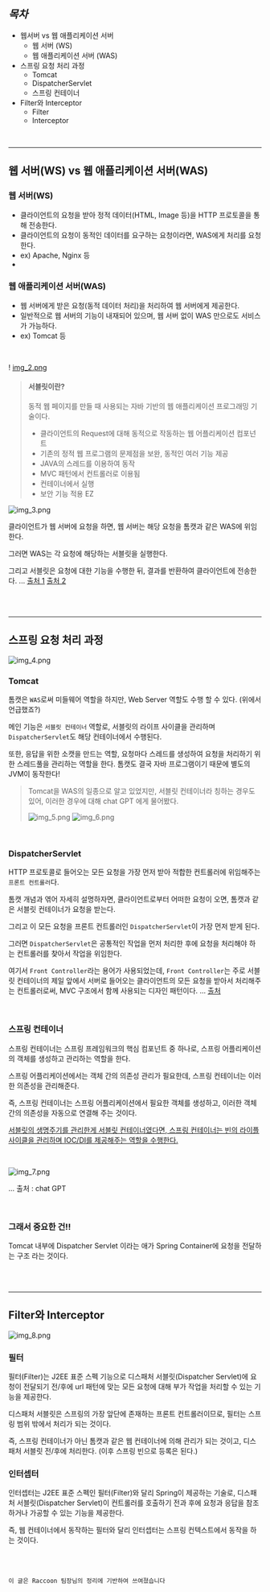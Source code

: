  ## <I> 목차 </I>
 - 웹서버 vs 웹 애플리케이션 서버
   - 웹 서버 (WS)
   - 웹 애플리케이션 서버 (WAS)
 - 스프링 요청 처리 과정
   - Tomcat
   - DispatcherServlet
   - 스프링 컨테이너
 - Filter와 Interceptor
   - Filter
   - Interceptor

<br>

----

## 웹 서버(WS) vs 웹 애플리케이션 서버(WAS)

### 웹 서버(WS)

- 클라이언트의 요청을 받아 정적 데이터(HTML, Image 등)을 HTTP 프로토콜을 통해 전송한다.
- 클라이언트의 요청이 동적인 데이터를 요구하는 요청이라면, WAS에게 처리를 요청한다.
- ex) Apache, Nginx 등
- 
### 웹 애플리케이션 서버(WAS)

- 웹 서버에게 받은 요청(동적 데이터 처리)을 처리하여 웹 서버에게 제공한다.
- 일반적으로 웹 서버의 기능이 내재되어 있으며, 웹 서버 없이 WAS 만으로도 서비스가 가능하다.
- ex) Tomcat 등

<br>


! [img_2.png](img/img_2.png)

> #### 서블릿이란?
> 동적 웹 페이지를 만들 때 사용되는 자바 기반의 웹 애플리케이션 프로그래밍 기술이다.
> - 클라이언트의 Request에 대해 동적으로 작동하는 웹 어플리케이션 컴포넌트
> - 기존의 정적 웹 프로그램의 문제점을 보완, 동적인 여러 기능 제공
> - JAVA의 스레드를 이용하여 동작
> - MVC 패턴에서 컨트롤러로 이용됨
> - 컨테이너에서 실행
> - 보안 기능 적용 EZ

![img_3.png](img/img_3.png)

클라이언트가 웹 서버에 요청을 하면, 웹 서버는 해당 요청을 톰캣과 같은 WAS에 위임한다.

그러면 WAS는 각 요청에 해당하는 서블릿을 실행한다. 

그리고 서블릿은 요청에 대한 기능을 수행한 뒤, 결과를 반환하여 클라이언트에 전송한다. 
...
[출처 1](https://goodgid.github.io/WS-and-WAS/)
[출처 2](https://velog.io/@falling_star3/Tomcat-%EC%84%9C%EB%B8%94%EB%A6%BFServlet%EC%9D%B4%EB%9E%80)

<br>
<br>

---

## 스프링 요청 처리 과정

![img_4.png](img/img_4.png)

###  Tomcat
톰캣은 `WAS`로써 미들웨어 역할을 하지만, Web Server 역할도 수행 할 수 있다. (위에서 언급했죠?)

메인 기능은 `서블릿 컨테이너` 역할로, 서블릿의 라이프 사이클을 관리하며 `DispatcherServlet`도 해당 컨테이너에서 수행된다.

또한, 응답을 위한 소캣을 만드는 역할, 요청마다 스레드를 생성하여 요청을 처리하기 위한 스레드풀을 관리하는 역할을 한다.
톰캣도 결국 자바 프로그램이기 때문에 별도의 JVM이 동작한다!

> Tomcat을 WAS의 일종으로 알고 있었지만, 서블릿 컨테이너라 칭하는 경우도 있어, 이러한 경우에 대해 chat GPT 에게 물어봤다.
>
> ![img_5.png](img/img_5.png)
> ![img_6.png](img/img_6.png)

<br>

### DispatcherServlet

HTTP 프로토콜로 들어오는 모든 요청을 가장 먼저 받아 적합한 컨트롤러에 위임해주는 `프론트 컨트롤러`다.

톰캣 개념과 엮어 자세히 설명하자면, 클라이언트로부터 어떠한 요청이 오면, 톰캣과 같은 서블릿 컨테이너가
요청을 받는다.

그리고 이 모든 요청을 프론트 컨트롤러인 `DispatcherServlet`이 가장 먼저 받게 된다.

그러면 `DispatcherServlet`은 공통적인 작업을 먼저 처리한 후에 요청을 처리해야 하는 컨트롤러를 찾아서 작업을 위임한다.

여기서 `Front Controller`라는 용어가 사용되었는데, 
`Front Controller`는 주로 서블릿 컨테이너의 제일 앞에서 서버로 들어오는 클라이언트의 모든 요청을 받아서 처리해주는 컨트롤러로써, MVC 구조에서 함께 사용되는 디자인 패턴이다.
... [출처](https://mangkyu.tistory.com/18)

<br>

### 스프링 컨테이너 

스프링 컨테이너는 스프링 프레임워크의 핵심 컴포넌트 중 하나로, 스프링 어플리케이션의 객체를 생성하고 관리하는 역할을 한다.

스프링 어플리케이션에서는 객체 간의 의존성 관리가 필요한데, 스프링 컨테이너는 이러한 의존성을 관리해준다. 

즉, 스프링 컨테이너는 스프링 어플리케이션에서 필요한 객체를 생성하고, 이러한 객체 간의 의존성을 자동으로 연결해 주는 것이다.

[//]: # (스프링 컨테이너는 두 가지 주요한 유형이 있다. )
[//]: # (첫 번째는 `BeanFactory`이며, 이는 스프링 어플리케이션에서 사용되는 모든 빈을 생성하고 관리한다. )
[//]: # (두 번째는 `ApplicationContext`이며, 이는 `BeanFactory`를 확장한 것으로, 더 다양한 기능과 편의성을 제공한다. )
[//]: # (`ApplicationContext`는 스프링의 기능을 활용하여 외부 설정 파일, 데이터베이스, 웹 서비스 등 다양한 자원을 쉽게 가져올 수 있으며, 스프링 보안, 캐시, 이벤트 처리 등 다양한 기능을 제공한다.)
[//]: # (이와 같이 스프링 컨테이너는 스프링 어플리케이션에서 객체 생성과 의존성 관리를 자동으로 처리하여 개발자의 작업을 편리하게 해주는 중요한 역할을 한다.)

<U>서블릿의 생명주기를 관리한게 서블릿 컨테이너였다면, 스프링 컨테이너는 빈의 라이플 사이클을 관리하며 IOC/DI를 제공해주는 역할을 수행한다. </U>

<br>

![img_7.png](img/img_7.png)

... 출처 : chat GPT

<br>

### 그래서 중요한 건!!
Tomcat 내부에 Dispatcher Servlet 이라는 애가 Spring Container에 요청을 전달하는 구조 라는 것이다.

<br>
<br>

---

## Filter와 Interceptor

![img_8.png](img/img_8.png)

### 필터

필터(Filter)는 J2EE 표준 스펙 기능으로 디스패처 서블릿(Dispatcher Servlet)에 요청이 전달되기 전/후에
url 패턴에 맞는 모든 요청에 대해 부가 작업을 처리할 수 있는 기능을 제공한다.

디스패처 서블릿은 스프링의 가장 앞단에 존재하는 프론트 컨트롤러이므로, 필터는 스프링 범위 밖에서 처리가 되는 것이다.

즉, 스프링 컨테이너가 아닌 톰캣과 같은 웹 컨테이너에 의해 관리가 되는 것이고, 디스패처 서블릿 전/후에 처리한다.
(이후 스프링 빈으로 등록은 된다.)


### 인터셉터

인터셉터는 J2EE 표준 스펙인 필터(Filter)와 달리 Spring이 제공하는 기술로, 디스패처 서블릿(Dispatcher Servlet)이
컨트롤러를 호출하기 전과 후에 요청과 응답을 참조하거나 가공할 수 있는 기능을 제공한다.

즉, 웹 컨테이너에서 동작하는 필터와 달리 인터셉터는 스프링 컨텍스트에서 동작을 하는 것이다.


<br>
<br>


`이 글은 Raccoon 팀장님의 정리에 기반하여 쓰여졌습니다`